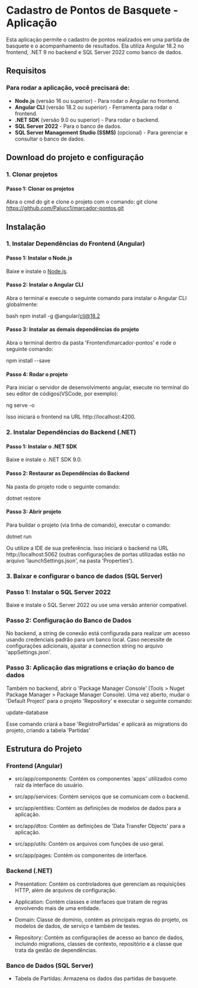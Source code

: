 # Cadastro de Pontos de Basquete - Aplicação

Esta aplicação permite o cadastro de pontos realizados em uma partida de basquete e o acompanhamento de resultados. Ela utiliza Angular 18.2 no frontend, .NET 9 no backend e SQL Server 2022 como banco de dados.

## Requisitos

### Para rodar a aplicação, você precisará de:

- **Node.js** (versão 16 ou superior) - Para rodar o Angular no frontend.
- **Angular CLI** (versão 18.2 ou superior) - Ferramenta para rodar o frontend.
- **.NET SDK** (versão 9.0 ou superior) - Para rodar o backend.
- **SQL Server 2022** - Para o banco de dados.
- **SQL Server Management Studio (SSMS)** (opcional) - Para gerenciar e consultar o banco de dados.

## Download do projeto e configuração

### 1. Clonar projetos

#### Passo 1: Clonar os projetos
Abra o cmd do git e clone o projeto com o comando: git clone https://github.com/Palucc1/marcador-pontos.git

## Instalação

### 1. Instalar Dependências do Frontend (Angular)

#### Passo 1: Instalar o Node.js
Baixe e instale o [Node.js](https://nodejs.org/).

#### Passo 2: Instalar o Angular CLI
Abra o terminal e execute o seguinte comando para instalar o Angular CLI globalmente:

bash
npm install -g @angular/cli@18.2

#### Passo 3: Instalar as demais dependências do projeto
Abra o terminal dentro da pasta 'Frontend\marcador-pontos' e rode o seguinte comando:

npm install --save

#### Passo 4: Rodar o projeto
Para iniciar o servidor de desenvolvimento angular, execute no terminal do seu editor de códigos(VSCode, por exemplo):

ng serve -o

Isso iniciará o frontend na URL http://localhost:4200.

### 2. Instalar Dependências do Backend (.NET)

#### Passo 1: Instalar o .NET SDK
Baixe e instale o .NET SDK 9.0.

#### Passo 2: Restaurar as Dependências do Backend
Na pasta do projeto rode o seguinte comando: 

dotnet restore

#### Passo 3: Abrir projeto
Para buildar o projeto (via linha de comando), executar o comando:

dotnet run

Ou utilize a IDE de sua preferência. Isso iniciará o backend na URL http://localhost:5062 
(outras configurações de portas utilizadas estão no arquivo 'launchSettings.json', na pasta 'Properties').

### 3. Baixar e configurar o banco de dados (SQL Server)

### Passo 1: Instalar o SQL Server 2022
Baixe e instale o SQL Server 2022 ou use uma versão anterior compatível.

### Passo 2: Configuração do Banco de Dados
No backend, a string de conexão está configurada para realizar um acesso usando credenciais padrão para um banco local. 
Caso necessite de configurações adicionais, ajustar a connection string no arquivo 'appSettings.json'.

### Passo 3: Aplicação das migrations e criação do banco de dados
Também no backend, abrir o 'Package Manager Console' (Tools > Nuget Package Manager > Package Manager Console). Uma vez
aberto, mudar o 'Default Project' para o projeto 'Repository' e executar o seguinte comando:

update-database

Esse comando criará a base 'RegistroPartidas' e aplicará as migrations do projeto, criando a tabela 'Partidas'

## Estrutura do Projeto

### Frontend (Angular)

- src/app/components: Contém os componentes 'apps' utilizados como raíz da interface do usuário.

- src/app/services: Contém serviços que se comunicam com o backend.

- src/app/entities: Contém as definições de modelos de dados para a aplicação.

- src/app/dtos: Contém as definições de 'Data Transfer Objects' para a aplicação.

- src/app/utils: Contém os arquivos com funções de uso geral.

- src/app/pages: Contém os componentes de interface.

### Backend (.NET)

- Presentation: Contém os controladores que gerenciam as requisições HTTP, além de arquivos de configuração.

- Application: Contém classes e interfaces que tratam de regras envolvendo mais de uma entidade.

- Domain: Classe de domínio, contém as principais regras do projeto, os modelos de dados, de serviço e também de testes.

- Repository: Contém as configurações de acesso ao banco de dados, incluindo migrations, classes de contexto, repositório e a classe que trata da gestão de dependências.

### Banco de Dados (SQL Server)

- Tabela de Partidas: Armazena os dados das partidas de basquete.